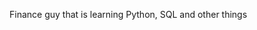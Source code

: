 Finance guy that is learning Python, SQL and other things

<!---
chicodurden21/chicodurden21 is a ✨ special ✨ repository because its `README.md` (this file) appears on your GitHub profile.
You can click the Preview link to take a look at your changes.
--->
